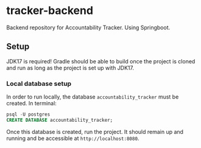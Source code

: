 # tracker-backend
Backend repository for Accountability Tracker. Using Springboot.
## Setup
JDK17 is required! Gradle should be able to build once the project is cloned and run as long as the project is set up with JDK17.
### Local database setup
In order to run locally, the database `accountability_tracker` must be created. In terminal: 
``` SQL
psql -U postgres
CREATE DATABASE accountability_tracker;
```

Once this database is created, run the project. It should remain up and running and be accessible at `http://localhost:8080`.
